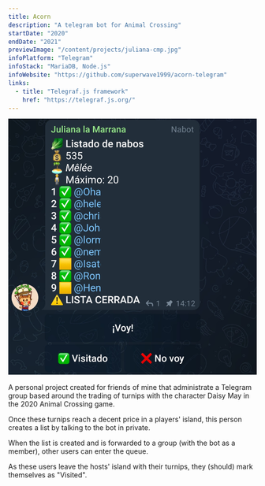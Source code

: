 ```yaml
---
title: Acorn
description: "A telegram bot for Animal Crossing"
startDate: "2020"
endDate: "2021"
previewImage: "/content/projects/juliana-cmp.jpg"
infoPlatform: "Telegram"
infoStack: "MariaDB, Node.js"
infoWebsite: "https://github.com/superwave1999/acorn-telegram"
links:
  - title: "Telegraf.js framework"
    href: "https://telegraf.js.org/"
---
```


!["Main list"](/content/projects/juliana.jpg)

A personal project created for friends of mine that administrate a Telegram group based around the trading of turnips with the character Daisy May in the 2020 Animal Crossing game.

Once these turnips reach a decent price in a players' island, this person creates a list by talking to the bot in private.

When the list is created and is forwarded to a group (with the bot as a member), other users can enter the queue.

As these users leave the hosts' island with their turnips, they (should) mark themselves as "Visited".
